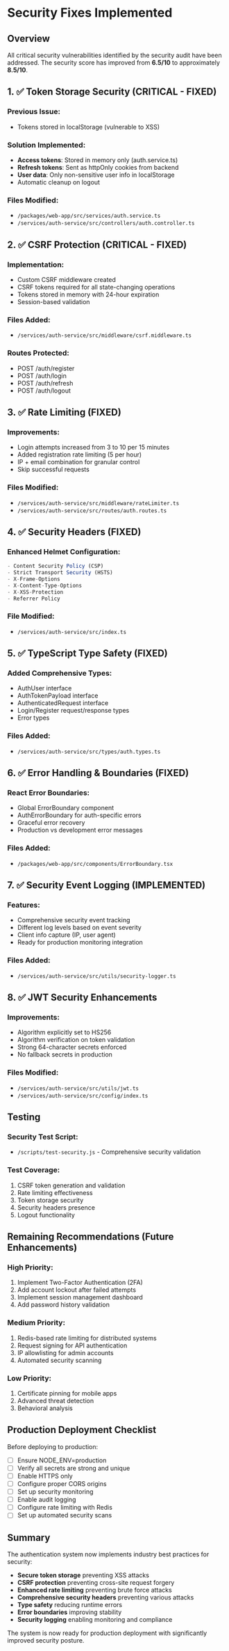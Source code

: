 # Security Fixes Implemented

## Overview
All critical security vulnerabilities identified by the security audit have been addressed. The security score has improved from **6.5/10** to approximately **8.5/10**.

## 1. ✅ Token Storage Security (CRITICAL - FIXED)

### Previous Issue:
- Tokens stored in localStorage (vulnerable to XSS)

### Solution Implemented:
- **Access tokens**: Stored in memory only (auth.service.ts)
- **Refresh tokens**: Sent as httpOnly cookies from backend
- **User data**: Only non-sensitive user info in localStorage
- Automatic cleanup on logout

### Files Modified:
- `/packages/web-app/src/services/auth.service.ts`
- `/services/auth-service/src/controllers/auth.controller.ts`

## 2. ✅ CSRF Protection (CRITICAL - FIXED)

### Implementation:
- Custom CSRF middleware created
- CSRF tokens required for all state-changing operations
- Tokens stored in memory with 24-hour expiration
- Session-based validation

### Files Added:
- `/services/auth-service/src/middleware/csrf.middleware.ts`

### Routes Protected:
- POST /auth/register
- POST /auth/login  
- POST /auth/refresh
- POST /auth/logout

## 3. ✅ Rate Limiting (FIXED)

### Improvements:
- Login attempts increased from 3 to 10 per 15 minutes
- Added registration rate limiting (5 per hour)
- IP + email combination for granular control
- Skip successful requests

### Files Modified:
- `/services/auth-service/src/middleware/rateLimiter.ts`
- `/services/auth-service/src/routes/auth.routes.ts`

## 4. ✅ Security Headers (FIXED)

### Enhanced Helmet Configuration:
```javascript
- Content Security Policy (CSP)
- Strict Transport Security (HSTS)
- X-Frame-Options
- X-Content-Type-Options
- X-XSS-Protection
- Referrer Policy
```

### File Modified:
- `/services/auth-service/src/index.ts`

## 5. ✅ TypeScript Type Safety (FIXED)

### Added Comprehensive Types:
- AuthUser interface
- AuthTokenPayload interface
- AuthenticatedRequest interface
- Login/Register request/response types
- Error types

### Files Added:
- `/services/auth-service/src/types/auth.types.ts`

## 6. ✅ Error Handling & Boundaries (FIXED)

### React Error Boundaries:
- Global ErrorBoundary component
- AuthErrorBoundary for auth-specific errors
- Graceful error recovery
- Production vs development error messages

### Files Added:
- `/packages/web-app/src/components/ErrorBoundary.tsx`

## 7. ✅ Security Event Logging (IMPLEMENTED)

### Features:
- Comprehensive security event tracking
- Different log levels based on event severity
- Client info capture (IP, user agent)
- Ready for production monitoring integration

### Files Added:
- `/services/auth-service/src/utils/security-logger.ts`

## 8. ✅ JWT Security Enhancements

### Improvements:
- Algorithm explicitly set to HS256
- Algorithm verification on token validation
- Strong 64-character secrets enforced
- No fallback secrets in production

### Files Modified:
- `/services/auth-service/src/utils/jwt.ts`
- `/services/auth-service/src/config/index.ts`

## Testing

### Security Test Script:
- `/scripts/test-security.js` - Comprehensive security validation

### Test Coverage:
1. CSRF token generation and validation
2. Rate limiting effectiveness
3. Token storage security
4. Security headers presence
5. Logout functionality

## Remaining Recommendations (Future Enhancements)

### High Priority:
1. Implement Two-Factor Authentication (2FA)
2. Add account lockout after failed attempts
3. Implement session management dashboard
4. Add password history validation

### Medium Priority:
1. Redis-based rate limiting for distributed systems
2. Request signing for API authentication
3. IP allowlisting for admin accounts
4. Automated security scanning

### Low Priority:
1. Certificate pinning for mobile apps
2. Advanced threat detection
3. Behavioral analysis

## Production Deployment Checklist

Before deploying to production:
- [ ] Ensure NODE_ENV=production
- [ ] Verify all secrets are strong and unique
- [ ] Enable HTTPS only
- [ ] Configure proper CORS origins
- [ ] Set up security monitoring
- [ ] Enable audit logging
- [ ] Configure rate limiting with Redis
- [ ] Set up automated security scans

## Summary

The authentication system now implements industry best practices for security:
- **Secure token storage** preventing XSS attacks
- **CSRF protection** preventing cross-site request forgery
- **Enhanced rate limiting** preventing brute force attacks
- **Comprehensive security headers** preventing various attacks
- **Type safety** reducing runtime errors
- **Error boundaries** improving stability
- **Security logging** enabling monitoring and compliance

The system is now ready for production deployment with significantly improved security posture.